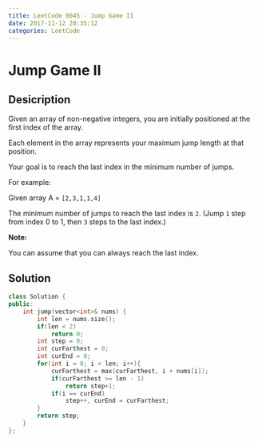 ```yaml
---
title: LeetCode 0045 - Jump Game II
date: 2017-11-12 20:35:12
categories: LeetCode
---
```

# Jump Game II #

<!--more-->

## Desicription ##

Given an array of non-negative integers, you are initially positioned at the first index of the array.

Each element in the array represents your maximum jump length at that position.

Your goal is to reach the last index in the minimum number of jumps.

For example:

Given array A = `[2,3,1,1,4]`

The minimum number of jumps to reach the last index is `2`. (Jump `1` step from index 0 to 1, then `3` steps to the last index.)

**Note:**

You can assume that you can always reach the last index.

## Solution ##

```cpp
class Solution {
public:
    int jump(vector<int>& nums) {
        int len = nums.size();
        if(len < 2)
            return 0;
        int step = 0;
        int curFarthest = 0;
        int curEnd = 0;
        for(int i = 0; i < len; i++){
            curFarthest = max(curFarthest, i + nums[i]);
            if(curFarthest >= len - 1)
                return step+1;
            if(i == curEnd)
                step++, curEnd = curFarthest;
        }
        return step;
    }
};
```